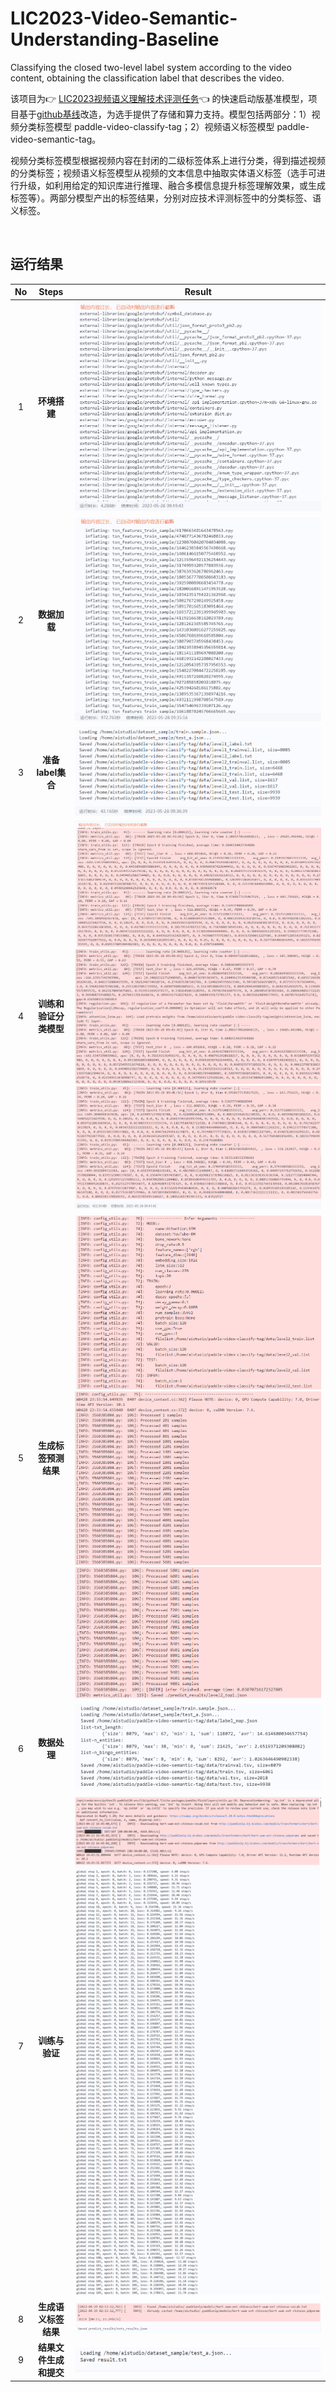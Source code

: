 # LIC2023-Video-Semantic-Understanding-Baseline
Classifying the closed two-level label system according to the video content, obtaining the classification label that describes the video.

该项目为👉 [LIC2023视频语义理解技术评测任务](https://aistudio.baidu.com/aistudio/competition/detail/160/0/introduction)👈 的快速启动版基准模型，项目基于[github基线](https://github.com/PaddlePaddle/Research/tree/master/KG/DuKEVU_Baseline)改造，为选手提供了存储和算力支持。模型包括两部分：1）视频分类标签模型 paddle-video-classify-tag；2）视频语义标签模型 paddle-video-semantic-tag。

视频分类标签模型根据视频内容在封闭的二级标签体系上进行分类，得到描述视频的分类标签；视频语义标签模型从视频的文本信息中抽取实体语义标签（选手可进行升级，如利用给定的知识库进行推理、融合多模信息提升标签理解效果，或生成标签等）。两部分模型产出的标签结果，分别对应技术评测标签中的分类标签、语义标签。

<br>

## 运行结果

| No   | Steps | Result                                                       |
| :----: | :------------------------------------------------------------: | :-------: |
| 1 | **环境搭建** | ![image-20230528093033752](README/image-20230528093033752.png) |
| 2    | **数据加载** | ![image-20230528093746295](README/image-20230528093746295.png) |
| 3    | **准备label集合** | ![image-20230528093921776](README/image-20230528093921776.png) |
| 4    | **训练和验证分类模型** | ![image-20230528095040134](README/image-20230528095040134.png)![image-20230528095737940](README/image-20230528095737940.png)![image-20230528095823710](README/image-20230528095823710.png) |
| 5    | **生成标签预测结果** | ![image-20230528135945021](README/image-20230528135945021.png)![image-20230528140025549](README/image-20230528140025549.png)![image-20230528140104456](README/image-20230528140104456.png) |
| 6    | **数据处理** | ![image-20230528140142462](README/image-20230528140142462.png) |
| 7    | **训练与验证** | ![image-20230529004945809](README/image-20230529004945809.png) |
| 8 | **生成语义标签结果** | ![image-20230528140408062](README/image-20230528140408062.png) |
| 9 | **结果文件生成和提交** | ![image-20230528140449721](README/image-20230528140449721.png) |
